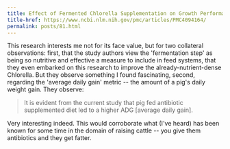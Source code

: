 ```yaml
---
title: Effect of Fermented Chlorella Supplementation on Growth Performance, Nutrient Digestibility, Blood Characteristics, Fecal Microbial and Fecal Noxious Gas Content in Growing Pigs
title-href: https://www.ncbi.nlm.nih.gov/pmc/articles/PMC4094164/
permalink: posts/81.html
---
```


This research interests me not for its face value, but for two collateral observations: first, that the study authors view the 'fermentation step' as being so nutritive and effective a measure to include in feed systems, that they even embarked on this research to improve the already-nutrient-dense Chlorella. But they observe something I found fascinating, second, regarding the 'average daily gain' metric -- the amount of a pig's daily weight gain. They observe:

> It is evident from the current study that pig fed antibiotic supplemented diet led to a higher <span class="sc">ADG</span> [average daily gain].

Very interesting indeed. This would corroborate what (I've heard) has been known for some time in the domain of raising cattle -- you give them antibiotics and they get fatter.